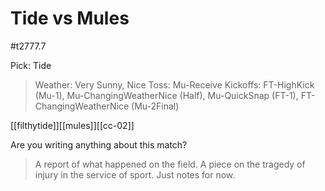 # Tide vs Mules

#t2777.7

Pick: Tide



> Weather: Very Sunny, Nice
> Toss: Mu-Receive
> Kickoffs: FT-HighKick (Mu-1), Mu-ChangingWeatherNice (Half), Mu-QuickSnap (FT-1), FT-ChangingWeatherNice (Mu-2Final)

[[filthytide]][[mules]][[cc-02]]





Are you writing anything about this match?

> A report of what happened on the field.
> A piece on the tragedy of injury in the service of sport.
> Just notes for now.

